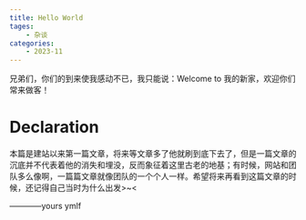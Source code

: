 ```yaml
---
title: Hello World
tages:
	- 杂谈
categories:
	- 2023-11
---
```

兄弟们，你们的到来使我感动不已，我只能说：Welcome to 我的新家，欢迎你们常来做客！

# Declaration

本篇是建站以来第一篇文章，将来等文章多了他就刷到底下去了，但是一篇文章的沉底并不代表着他的消失和埋没，反而象征着这里古老的地基；有时候，网站和团队多么像啊，一篇篇文章就像团队的一个个人一样。希望将来再看到这篇文章的时候，还记得自己当时为什么出发>~<

————yours ymlf
